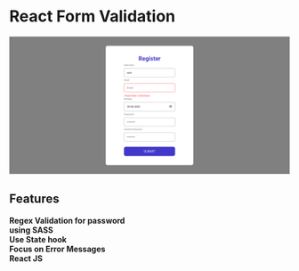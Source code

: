 # React Form Validation
![SS](https://github.com/darpanrajput/react-responsive-sidebar/blob/react-form-validation/demo/form.PNG)
## Features
**Regex Validation for password** <br>
**using SASS**<br>
**Use State hook**<br>
**Focus on Error Messages**<br>
**React JS**<br>
